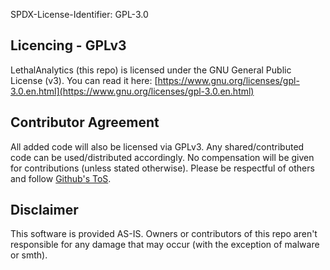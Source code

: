 SPDX-License-Identifier: GPL-3.0

## Licencing - GPLv3
LethalAnalytics (this repo) is licensed under the GNU General Public License (v3). 
You can read it here: [https://www.gnu.org/licenses/gpl-3.0.en.html](https://www.gnu.org/licenses/gpl-3.0.en.html)

## Contributor Agreement
All added code will also be licensed via GPLv3. Any shared/contributed code can be used/distributed accordingly. No compensation will be given for contributions (unless stated otherwise). Please be respectful of others and follow [Github's ToS](https://docs.github.com/en/site-policy/github-terms/github-terms-of-service).

## Disclaimer
This software is provided AS-IS. Owners or contributors of this repo aren't responsible for any damage that may occur (with the exception of malware or smth).
